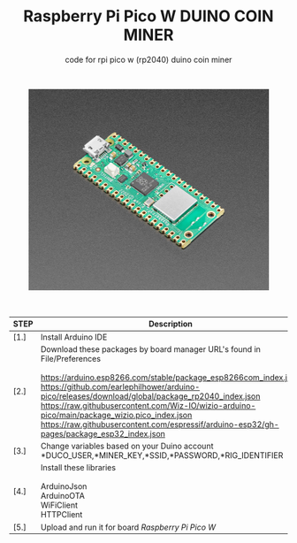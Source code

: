 <h1 align="center">Raspberry Pi Pico W DUINO COIN MINER</h1>
<p align="center">
code for rpi pico w (rp2040) duino coin miner
</p>


<br>
<p align="center">
<img src="RpiPico.jpg" width="435" height="364"/>
</p>
<br>


 
STEP  | Description
------------- | -------------
[1.]  | Install Arduino IDE
[2.]  | Download these packages by board manager URL's found in File/Preferences <br><br> https://arduino.esp8266.com/stable/package_esp8266com_index.json <br> https://github.com/earlephilhower/arduino-pico/releases/download/global/package_rp2040_index.json <br> https://raw.githubusercontent.com/Wiz-IO/wizio-arduino-pico/main/package_wizio.pico_index.json <br> https://raw.githubusercontent.com/espressif/arduino-esp32/gh-pages/package_esp32_index.json
[3.] | Change variables based on your Duino account *DUCO_USER,*MINER_KEY,*SSID,*PASSWORD,*RIG_IDENTIFIER
[4.] | Install these libraries <br> <br> ArduinoJson <br> ArduinoOTA <br> WiFiClient <br> HTTPClient
[5.] | Upload and run it for board *Raspberry Pi Pico W*
 



